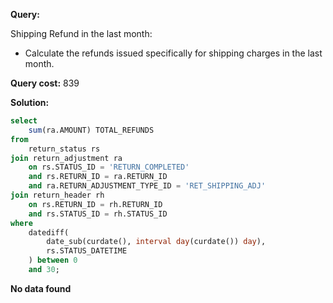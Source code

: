 **Query:**

Shipping Refund in the last month:

- Calculate the refunds issued specifically for shipping charges in the last month.

**Query cost:** 839

**Solution:**

```sql
select
    sum(ra.AMOUNT) TOTAL_REFUNDS
from
    return_status rs
join return_adjustment ra
    on rs.STATUS_ID = 'RETURN_COMPLETED'
    and rs.RETURN_ID = ra.RETURN_ID
    and ra.RETURN_ADJUSTMENT_TYPE_ID = 'RET_SHIPPING_ADJ'
join return_header rh
    on rs.RETURN_ID = rh.RETURN_ID
    and rs.STATUS_ID = rh.STATUS_ID
where
    datediff(
        date_sub(curdate(), interval day(curdate()) day),
        rs.STATUS_DATETIME
    ) between 0
    and 30;
```

**No data found**
